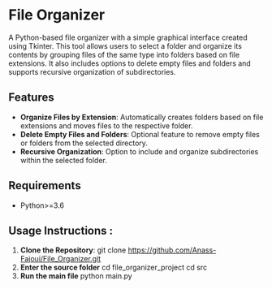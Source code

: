 # File Organizer

A Python-based file organizer with a simple graphical interface created using Tkinter. This tool allows users to select a folder and organize its contents by grouping files of the same type into folders based on file extensions. It also includes options to delete empty files and folders and supports recursive organization of subdirectories.

## Features
- **Organize Files by Extension**: Automatically creates folders based on file extensions and moves files to the respective folder.
- **Delete Empty Files and Folders**: Optional feature to remove empty files or folders from the selected directory.
- **Recursive Organization**: Option to include and organize subdirectories within the selected folder.

## Requirements
- Python>=3.6

## Usage Instructions :
1. **Clone the Repository**:
   git clone https://github.com/Anass-Fajoui/File_Organizer.git
2. **Enter the source folder**
   cd file_organizer_project
   cd src
3. **Run the main file**
python main.py
